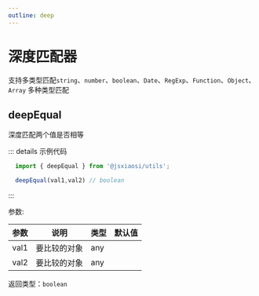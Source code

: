 ```yaml
---
outline: deep
---
```


# 深度匹配器

支持多类型匹配`string`、`number`、`boolean`、`Date`、`RegExp`、`Function`、`Object`、`Array` 多种类型匹配

## deepEqual

深度匹配两个值是否相等

::: details 示例代码

```ts
  import { deepEqual } from '@jsxiaosi/utils';

  deepEqual(val1,val2) // boolean
```

:::

参数:

参数 | 说明 | 类型 | 默认值
---------|----------|---------|---------
val1 | 要比较的对象 | any |
val2 | 要比较的对象 | any |

返回类型：`boolean`
